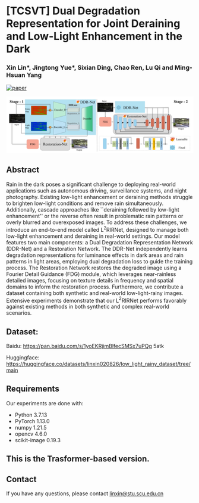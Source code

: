 # [TCSVT] Dual Degradation Representation for Joint Deraining and Low-Light Enhancement in the Dark

### Xin Lin*, Jingtong Yue*, Sixian Ding, Chao Ren, Lu Qi and Ming-Hsuan Yang

[![paper](https://img.shields.io/badge/arXiv-Paper-green_yellow)]([https://arxiv.org/pdf/2308.06776.pdf](https://arxiv.org/pdf/2305.03997))

![main_fig](./{ABA2ACC4-E114-45f5-8D6D-C62E45F0A571}.png)

## Abstract
Rain in the dark poses a significant challenge to deploying real-world applications such as autonomous driving, surveillance systems, and night photography. Existing low-light enhancement or deraining methods struggle to brighten low-light conditions and remove rain simultaneously. Additionally, cascade approaches like ``deraining followed by low-light enhancement'' or the reverse often result in problematic rain patterns or overly blurred and overexposed images. To address these challenges, we introduce an end-to-end model called L$^{2}$RIRNet, designed to manage both low-light enhancement and deraining in real-world settings. Our model features two main components: a Dual Degradation Representation Network (DDR-Net) and a Restoration Network. The DDR-Net independently learns degradation representations for luminance effects in dark areas and rain patterns in light areas, employing dual degradation loss to guide the training process. The Restoration Network restores the degraded image using a Fourier Detail Guidance (FDG) module, which leverages near-rainless detailed images, focusing on texture details in frequency and spatial domains to inform the restoration process. Furthermore, we contribute a dataset containing both synthetic and real-world low-light-rainy images. Extensive experiments demonstrate that our L$^{2}$RIRNet performs favorably against existing methods in both synthetic and complex real-world scenarios. 

## Dataset:

Baidu: https://pan.baidu.com/s/1yoEKRjimBlfecSMSx7uPQg     5atk 

Huggingface: https://huggingface.co/datasets/linxin020826/low_light_rainy_dataset/tree/main

## Requirements

Our experiments are done with:

- Python 3.7.13
- PyTorch 1.13.0
- numpy 1.21.5
- opencv 4.6.0
- scikit-image 0.19.3

## This is the Trasformer-based version.

## Contact
If you have any questions, please contact linxin@stu.scu.edu.cn

